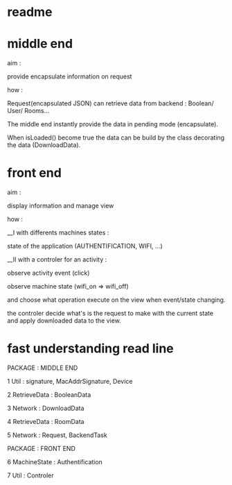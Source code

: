 # readme



# middle end 


aim : 

provide encapsulate information on request


how : 

Request(encapsulated JSON) can retrieve data from backend : Boolean/ User/ Rooms...

The middle end instantly provide the data in pending mode (encapsulate). 

When isLoaded() become true the data can be build by the class decorating the data 
(DownloadData).


# front end 


aim : 

display information and manage view


how :


__I with differents machines states : 

state of the application (AUTHENTIFICATION, WIFI, ...)


__II with a controler for an activity : 

observe activity event (click)

observe machine state (wifi_on => wifi_off)

and choose what operation execute on the view when event/state changing. 

the controler decide what's is the request to make with the current state and 
apply downloaded data to the view.




# fast understanding read line 


PACKAGE : MIDDLE END 

1 Util : signature, MacAddrSignature, Device

2 RetrieveData : BooleanData

3 Network : DownloadData 

4 RetrieveData : RoomData 

5 Network : Request, BackendTask

PACKAGE : FRONT END 

6 MachineState : Authentification 

7 Util : Controler




